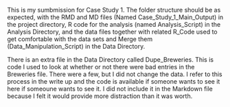 This is my sumbmission for Case Study 1.   The folder structure should be as expected, with the RMD and MD files (Named Case_Study_1_Main_Output) in the project directory, R code for the analysis (named Analysis_Script) in the Analysis Directory, and the data files together with related R_Code used to get comfortable with the data sets and Merge them (Data_Manipulation_Script) in the Data Directory.

There is an extra file in the Data Directory called Dupe_Breweries.  This is code I used to look at whether or not there were bad entries in the Breweries file.  There were a few, but I did not change the data.  I refer to this process in the write up and the code is available if someone wants to see it here if someoune wants to see it.  I did not include it in the Markdown file because I felt it would provide more distraction than it was worth.
